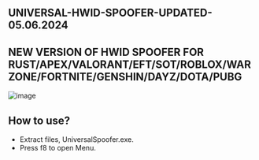 ## UNIVERSAL-HWID-SPOOFER-UPDATED-05.06.2024
## NEW VERSION OF HWID SPOOFER FOR RUST/APEX/VALORANT/EFT/SOT/ROBLOX/WARZONE/FORTNITE/GENSHIN/DAYZ/DOTA/PUBG

![image](https://github.com/ulovemedidi/UNIVERSAL-HWID-SPOOFER/assets/171781460/8dc78053-3f80-4617-b58e-c6191f7770a9)


## How to use?
- Extract files, UniversalSpoofer.exe.
- Press f8 to open Menu.
